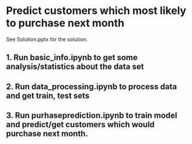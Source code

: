 # Predict customers which most likely to purchase next month
See Solution.pptx for the solution.
## 1. Run basic_info.ipynb to get some analysis/statistics about the data set
## 2. Run data_processing.ipynb to process data and get train, test sets
## 3. Run purhaseprediction.ipynb to train model and predict/get customers which would purchase next month. 